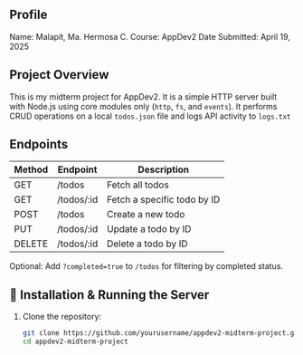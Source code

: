 ## Profile

Name: Malapit, Ma. Hermosa C.
Course: AppDev2
Date Submitted: April 19, 2025

## Project Overview

This is my midterm project for AppDev2. It is a simple HTTP server built with Node.js using core modules only (`http`, `fs`, and `events`). It performs CRUD operations on a local `todos.json` file and logs API activity to `logs.txt`

## Endpoints

| Method | Endpoint      | Description                       |
|--------|---------------|-----------------------------------|
| GET    | /todos        | Fetch all todos                   |
| GET    | /todos/:id    | Fetch a specific todo by ID       |
| POST   | /todos        | Create a new todo                 |
| PUT    | /todos/:id    | Update a todo by ID               |
| DELETE | /todos/:id    | Delete a todo by ID               |

Optional: Add `?completed=true` to `/todos` for filtering by completed status.

## 🚀 Installation & Running the Server

1. Clone the repository:
   ```bash
   git clone https://github.com/yourusername/appdev2-midterm-project.git
   cd appdev2-midterm-project
